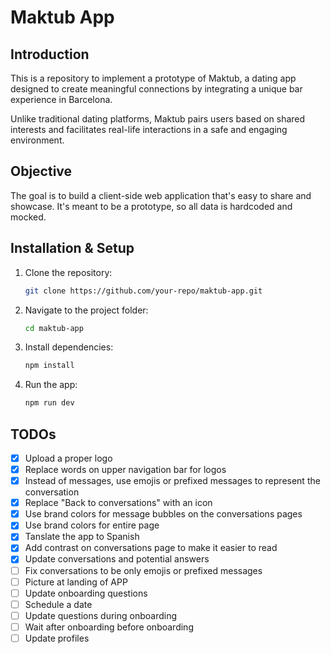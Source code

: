 # Maktub App

## Introduction

This is a repository to implement a prototype of Maktub, a dating app designed to create meaningful connections by integrating a unique bar experience in Barcelona.&#x20;

Unlike traditional dating platforms, Maktub pairs users based on shared interests and facilitates real-life interactions in a safe and engaging environment.

## Objective

The goal is to build a client-side web application that's easy to share and showcase. It's meant to be a prototype, so all data is hardcoded and mocked.

## Installation & Setup

1. Clone the repository:
   ```bash
   git clone https://github.com/your-repo/maktub-app.git
   ```
2. Navigate to the project folder:
   ```bash
   cd maktub-app
   ```
3. Install dependencies:
   ```bash
   npm install
   ```
4. Run the app:
   ```bash
   npm run dev
   ```

## TODOs
- [x] Upload a proper logo
- [x] Replace words on upper navigation bar for logos
- [x] Instead of messages, use emojis or prefixed messages to represent the conversation
- [x] Replace "Back to conversations" with an icon
- [x] Use brand colors for message bubbles on the conversations pages 
- [x] Use brand colors for entire page 
- [x] Tanslate the app to Spanish
- [x] Add contrast on conversations page to make it easier to read
- [x] Update conversations and potential answers
- [ ] Fix conversations to be only emojis or prefixed messages
- [ ] Picture at landing of APP
- [ ] Update onboarding questions
- [ ] Schedule a date
- [ ] Update questions during onboarding
- [ ] Wait after onboarding before onboarding
- [ ] Update profiles
